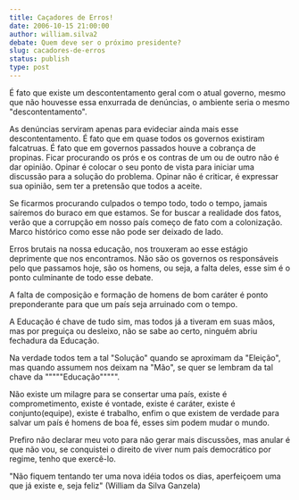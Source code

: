 ```yaml
---
title: Caçadores de Erros!
date: 2006-10-15 21:00:00
author: william.silva2
debate: Quem deve ser o próximo presidente?
slug: cacadores-de-erros
status: publish 
type: post
---
```


É fato que existe um descontentamento geral com o atual governo, mesmo que não houvesse essa enxurrada de denúncias, o ambiente seria o mesmo "descontentamento".


As denúncias serviram apenas para evideciar ainda mais esse descontentamento. É fato que em quase todos os governos existiram falcatruas. É fato que em governos passados houve a cobrança de propinas. Ficar procurando os prós e os contras de um ou de outro não é dar opinião. Opinar é colocar o seu ponto de vista para iniciar uma discussão para a solução do problema. Opinar não é criticar, é expressar sua opinião, sem ter a pretensão que todos a aceite.


Se ficarmos procurando culpados o tempo todo, todo o tempo, jamais saíremos do buraco em que estamos. Se for buscar a realidade dos fatos, verão que a corrupção em nosso país começo de fato com a colonização. Marco histórico como esse não pode ser deixado de lado. 


Erros brutais na nossa educação, nos trouxeram ao esse estágio deprimente que nos encontramos. Não são os governos os responsáveis pelo que passamos hoje, são os homens, ou seja, a falta deles, esse sim é o ponto culminante de todo esse debate.


A falta de composição e formação de homens de bom caráter é ponto preponderante para que um país seja arruinado com o tempo.


A Educação é chave de tudo sim, mas todos já a tiveram em suas mãos, mas por preguiça ou desleixo, não se sabe ao certo, ninguém abriu fechadura da Educação.


Na verdade todos tem a tal "Solução" quando se aproximam da "Eleição", mas quando assumem nos deixam na "Mão", se quer se lembram da tal chave da """""Educação""""".


Não existe um milagre para se consertar uma país, existe é comprometimento, existe é vontade, existe é caráter, existe é conjunto(equipe), existe é trabalho, enfim o que existem de verdade para salvar um país é homens de boa fé, esses sim podem mudar o mundo.


Prefiro não declarar meu voto para não gerar mais discussões, mas anular é que não vou, se conquistei o direito de viver num país democrático por regime, tenho que exercê-lo.


"Não fiquem tentando ter uma nova idéia todos os dias, aperfeiçoem uma que já existe e, seja feliz" (William da Silva Ganzela)


 



